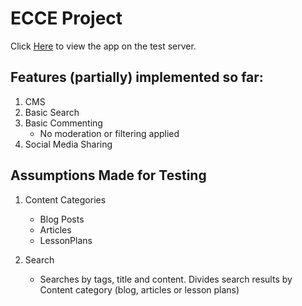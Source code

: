 ECCE Project
============

Click [Here](https://ecc-test.herokuapp.com/) to view the app on the test server.

Features (partially) implemented so far:
----------------------------
1. CMS
2. Basic Search
3. Basic Commenting
	* No moderation or filtering applied
4. Social Media Sharing

Assumptions Made for Testing
----------------------------
1. Content Categories
	* Blog Posts
	* Articles
	* LessonPlans

2. Search
	* Searches by tags, title and content. Divides search results by Content category (blog, articles or lesson plans)





